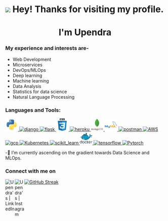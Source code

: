 <h1><img src="https://emojis.slackmojis.com/emojis/images/1531849430/4246/blob-sunglasses.gif?1531849430" width="30"/> Hey! Thanks for visiting my profile.</h1>
<h1 align="center">I'm Upendra</h1>

### My experience and interests are-
* Web Development 
* Microservices
* DevOps/MLOps
* Deep learning
* Machine learning
* Data Analysis
* Statistics for data science
* Natural Language Processing

<h3 align="left">Languages and Tools:</h3>
<p align="left"><a href="https://www.python.org" target="_blank"> <img
        src="https://raw.githubusercontent.com/devicons/devicon/master/icons/python/python-original.svg" alt="python"
        width="40" height="40"/> </a>
    <a href="https://www.djangoproject.com/" target="_blank"> <img
        src="https://brandeps.com/logo-download/D/Django-logo-vector-01.svg" alt="django" width="40" height="40"/>
</a>
    <a href="https://flask.palletsprojects.com/" target="_blank"> <img
        src="https://www.vectorlogo.zone/logos/pocoo_flask/pocoo_flask-icon.svg" alt="flask" width="40" height="40"/>
</a>
    <a href="https://www.w3schools.com/css/" target="_blank"> <img
        src="https://raw.githubusercontent.com/devicons/devicon/master/icons/css3/css3-original-wordmark.svg" alt="css3"
        width="40" height="40"/> </a><a href="https://heroku.com" target="_blank"> <img src="https://www.vectorlogo.zone/logos/heroku/heroku-icon.svg"
                                                        alt="heroku" width="40" height="40"/> </a> <a
        href="https://www.mongodb.com/" target="_blank"> <img
        src="https://raw.githubusercontent.com/devicons/devicon/master/icons/mongodb/mongodb-original-wordmark.svg"
        alt="mongodb" width="40" height="40"/> </a> <a href="https://www.mysql.com/" target="_blank"> <img
        src="https://raw.githubusercontent.com/devicons/devicon/master/icons/mysql/mysql-original-wordmark.svg"
        alt="mysql" width="40" height="40"/> </a><a href="https://postman.com" target="_blank"> <img
        src="https://www.vectorlogo.zone/logos/getpostman/getpostman-icon.svg" alt="postman" width="40" height="40"/>
</a>  <a href="https://aws.amazon.com/" target="_blank"><img
        src="https://brandeps.com/icon-download/A/Amazon-aws-icon-vector-01.svg" alt="AWS" width="40"
        height="40"/> </a> <a href="https://console.cloud.google.com/" target="_blank"><img
        src="https://brandeps.com/logo-download/G/Google-Cloud-logo-vector-01.svg" alt="gcp" width="40" height="40"/>
</a><a href="https://kubernetes.io/" target="_blank"><img
        src="https://brandeps.com/icon-download/K/Kubernetes-icon-vector-02.svg" alt="Kubernetes" width="40" height="40"/>
</a> <a href="https://scikit-learn.org/" target="_blank"> <img
        src="https://upload.wikimedia.org/wikipedia/commons/0/05/Scikit_learn_logo_small.svg" alt="scikit_learn"
        width="40" height="40"/> </a><a
        href="https://www.docker.com/" target="_blank"> <img
        src="https://raw.githubusercontent.com/devicons/devicon/master/icons/docker/docker-original-wordmark.svg"
        alt="docker" width="40" height="40"/> </a>
    <a href="https://www.tensorflow.org/" target="_blank"> <img
            src="https://www.vectorlogo.zone/logos/tensorflow/tensorflow-icon.svg" alt="tensorflow" width="40"
            height="40"/> </a>
    <a href="https://pytorch.org/" target="_blank"> <img
            src="https://miro.medium.com/max/1200/1*bBS_lYMoWhiyJf733Bghwg.jpeg" alt="Pytorch" width="50" height="40"/>
    </a> 
  
  
 -🌱 I’m currently ascending on the gradient towards Data Science and MLOps.
  
  ### Connect with me on
 [<img align="left" alt="Upendra's | LinkedIn" width="30px" src="https://img.icons8.com/color/48/000000/linkedin.png" />][linkedin]
 [<img align="left" alt="Upendra's | Instagram" width="30px" src="https://img.icons8.com/fluent/48/000000/instagram-new.png" />][Instagram]

  
  
  [linkedin]: https://www.linkedin.com/in/upendra243/
  [Instagram]: https://www.instagram.com/upendra243/

<!---
- 👋 Hi, I’m @upendra243
- 👀 I’m interested in ...
- 🌱 I’m currently learning ...
- 💞️ I’m looking to collaborate on ...
- 📫 How to reach me ...


upendra243/upendra243 is a ✨ special ✨ repository because its `README.md` (this file) appears on your GitHub profile.
You can click the Preview link to take a look at your changes.
--->
 [![GitHub Streak](http://github-readme-streak-stats.herokuapp.com?user=upendra243&theme=dracula&hide_border=true&date_format=M%20j%5B%2C%20Y%5D)](https://git.io/streak-stats)
